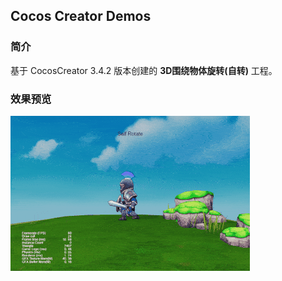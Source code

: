 ## Cocos Creator Demos

### 简介
基于 CocosCreator 3.4.2 版本创建的 **3D围绕物体旋转(自转)** 工程。

### 效果预览
![image](../../gif/202201/2022012087.gif)